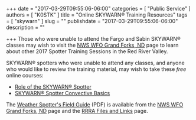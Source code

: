 +++
date = "2017-03-29T09:55:06-06:00"
categories = [ "Public Service" ]
authors = [ "K0STK" ]
title = "Online SKYWARN&reg; Training Resources"
tags = [ "skywarn" ]
slug = ""
publishdate = "2017-03-29T09:55:06-06:00"
description = ""

+++
Those who were unable to attend the Fargo and Sabin SKYWARN&reg; classes may
wish to visit the
[NWS WFO Grand Forks, ND](http://www.weather.gov/fgf/skywarn) page to learn
about other 2017 Spotter Training Sessions in the Red River Valley.
<!--more-->

SKYWARN&reg; spotters who were unable to attend any classes, and anyone
who would like to review the training material, may wish to take these
*free* online courses:

* [Role of the SKYWARN&reg; Spotter](https://www.meted.ucar.edu/training_module.php?id=817)
* [SKYWARN&reg; Spotter Convective Basics](https://www.meted.ucar.edu/training_module.php?id=816)

The [Weather Spotter's Field Guide](http://www.nws.noaa.gov/os/brochures/SGJune6-11.pdf) <span style="smaller">(PDF)</span> is available from the [NWS WFO Grand Forks, ND](http://www.weather.gov/fgf/skywarn) page and the [RRRA Files and Links](/files/) page.
